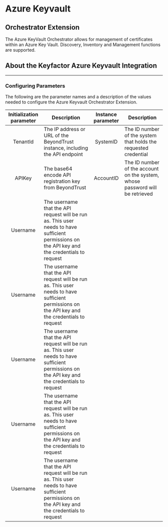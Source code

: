 ﻿# Azure Keyvault
## Orchestrator Extension
The Azure KeyVault Orchestrator allows for management of certificates within an Azure Key Vault. Discovery, Inventory and Management functions are supported.

## About the Keyfactor Azure Keyvault Integration


---

### Configuring Parameters
The following are the parameter names and a description of the values needed to configure the Azure Keyvault Orchestrator Extension.

| Initialization parameter | Description | Instance parameter | Description |
| :---: | --- | :---: | --- |
| TenantId | The IP address or URL of the BeyondTrust instance, including the API endpoint | SystemID | The ID number of the system that holds the requested credential |
| APIKey | The base64 encode API registration key from BeyondTrust | AccountID | The ID number of the account on the system, whose password will be retrieved |
| Username | The username that the API request will be run as. This user needs to have sufficient permissions on the API key and the credentials to request |
| Username | The username that the API request will be run as. This user needs to have sufficient permissions on the API key and the credentials to request |
| Username | The username that the API request will be run as. This user needs to have sufficient permissions on the API key and the credentials to request |
| Username | The username that the API request will be run as. This user needs to have sufficient permissions on the API key and the credentials to request |
| Username | The username that the API request will be run as. This user needs to have sufficient permissions on the API key and the credentials to request |